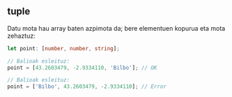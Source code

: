 ## tuple

Datu mota hau array baten azpimota da; bere elementuen kopurua eta mota zehaztuz:

```typescript
let point: [number, number, string];

// Balioak esleituz:
point = [43.2603479, -2.9334110, 'Bilbo']; // OK

// Balioak esleituz:
point = ['Bilbo', 43.2603479, -2.9334110]; // Error
```